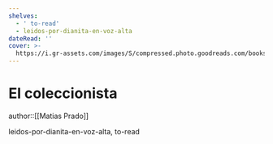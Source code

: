 ```yaml
---
shelves:
  - ' to-read'
  - leidos-por-dianita-en-voz-alta
dateRead: ''
cover: >-
  https://i.gr-assets.com/images/S/compressed.photo.goodreads.com/books/1663261078l/62599588._SX318_.jpg
---
```

# El coleccionista

author::[[Matias Prado]]


leidos-por-dianita-en-voz-alta, to-read